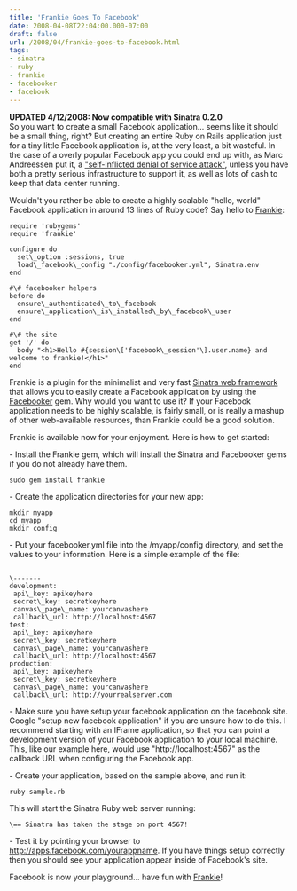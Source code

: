 ```yaml
---
title: 'Frankie Goes To Facebook'
date: 2008-04-08T22:04:00.000-07:00
draft: false
url: /2008/04/frankie-goes-to-facebook.html
tags: 
- sinatra
- ruby
- frankie
- facebooker
- facebook
---
```


**UPDATED 4/12/2008: Now compatible with Sinatra 0.2.0**  
So you want to create a small Facebook application... seems like it should be a small thing, right? But creating an entire Ruby on Rails application just for a tiny little Facebook application is, at the very least, a bit wasteful. In the case of a overly popular Facebook app you could end up with, as Marc Andreessen put it, a ["self-inflicted denial of service attack"](http://blog.pmarca.com/2007/06/analyzing_the_f.html), unless you have both a pretty serious infrastructure to support it, as well as lots of cash to keep that data center running.  
  
Wouldn't you rather be able to create a highly scalable "hello, world" Facebook application in around 13 lines of Ruby code? Say hello to [Frankie](http://facethesinatra.com):  
  
```
require 'rubygems'  
require 'frankie'  
  
configure do  
  set\_option :sessions, true  
  load\_facebook\_config "./config/facebooker.yml", Sinatra.env  
end  
  
#\# facebooker helpers  
before do  
  ensure\_authenticated\_to\_facebook  
  ensure\_application\_is\_installed\_by\_facebook\_user  
end  
  
#\# the site  
get '/' do  
  body "<h1>Hello #{session\['facebook\_session'\].user.name} and welcome to frankie!</h1>"  
end  

```  
  
Frankie is a plugin for the minimalist and very fast [Sinatra web framework](http://sinatrarb.com/) that allows you to easily create a Facebook application by using the [Facebooker](http://facebooker.rubyforge.org/) gem. Why would you want to use it? If your Facebook application needs to be highly scalable, is fairly small, or is really a mashup of other web-available resources, than Frankie could be a good solution.  
  
Frankie is available now for your enjoyment. Here is how to get started:  
  
\- Install the Frankie gem, which will install the Sinatra and Facebooker gems if you do not already have them.  
```
sudo gem install frankie
```  
  
\- Create the application directories for your new app:  
```
mkdir myapp  
cd myapp  
mkdir config
```  
  
\- Put your facebooker.yml file into the /myapp/config directory, and set the values to your information. Here is a simple example of the file:  
```
  
\-------  
development:  
 api\_key: apikeyhere   
 secret\_key: secretkeyhere  
 canvas\_page\_name: yourcanvashere      
 callback\_url: http://localhost:4567  
test:  
 api\_key: apikeyhere   
 secret\_key: secretkeyhere  
 canvas\_page\_name: yourcanvashere      
 callback\_url: http://localhost:4567  
production:  
 api\_key: apikeyhere   
 secret\_key: secretkeyhere  
 canvas\_page\_name: yourcanvashere      
 callback\_url: http://yourrealserver.com  

```  
  
\- Make sure you have setup your facebook application on the facebook site. Google "setup new facebook application" if you are unsure how to do this. I recommend starting with an IFrame application, so that you can point a development version of your Facebook application to your local machine. This, like our example here, would use "http://localhost:4567" as the callback URL when configuring the Facebook app.  
  
\- Create your application, based on the sample above, and run it:  
```
ruby sample.rb
```  
  
This will start the Sinatra Ruby web server running:  
```
\== Sinatra has taken the stage on port 4567!
```  
  
\- Test it by pointing your browser to http://apps.facebook.com/yourappname. If you have things setup correctly then you should see your application appear inside of Facebook's site.  
  
Facebook is now your playground... have fun with [Frankie](http://facethesinatra.com)!